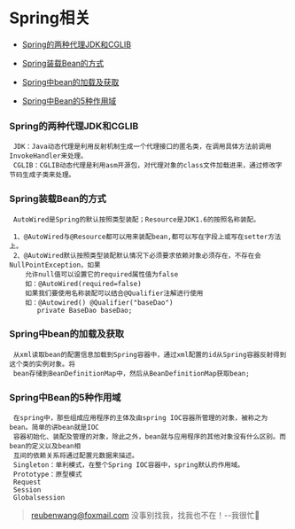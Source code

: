 # Spring相关

 - [Spring的两种代理JDK和CGLIB](#Spring的两种代理JDK和CGLIB)
 
 - [Spring装载Bean的方式](#Spring装载Bean的方式)
 
 - [Spring中bean的加载及获取](#Spring中bean的加载及获取)
 
 - [Spring中Bean的5种作用域](#Spring中Bean的5种作用域)
 
 
 ### Spring的两种代理JDK和CGLIB
 
     JDK：Java动态代理是利用反射机制生成一个代理接口的匿名类，在调用具体方法前调用InvokeHandler来处理。
     CGLIB：CGLIB动态代理是利用asm开源包，对代理对象的class文件加载进来，通过修改字节码生成子类来处理。         
     
 ### Spring装载Bean的方式
     
     AutoWired是Spring的默认按照类型装配；Resource是JDK1.6的按照名称装配。
     
     1、@AutoWired与@Resource都可以用来装配bean,都可以写在字段上或写在setter方法上。
     2、@AutoWired默认按照类型装配默认情况下必须要求依赖对象必须存在，不存在会NullPointException，如果
        允许null值可以设置它的required属性值为false
        如：@AutoWired(required=false)
        如果我们要使用名称装配可以结合@Qualifier注解进行使用
        如：@Autowired() @Qualifier("baseDao")
           private BaseDao baseDao;
 
 ### Spring中bean的加载及获取
     
     从xml读取bean的配置信息加载到Spring容器中，通过xml配置的id从Spring容器反射得到这个类的实例对象。将
     bean存储到BeanDefinitionMap中，然后从BeanDefinitionMap获取bean;   
     
 ### Spring中Bean的5种作用域
 
     在spring中，那些组成应用程序的主体及由spring IOC容器所管理的对象，被称之为bean。简单的讲bean就是IOC
     容器初始化、装配及管理的对象，除此之外，bean就与应用程序的其他对象没有什么区别。而bean的定义以及bean相
     互间的依赖关系将通过配置元数据来描述。
     Singleton：单利模式，在整个Spring IOC容器中，spring默认的作用域。
     Prototype：原型模式
     Request
     Session
     Globalsession
         

> reubenwang@foxmail.com
> 没事别找我，找我也不在！--我很忙🦆